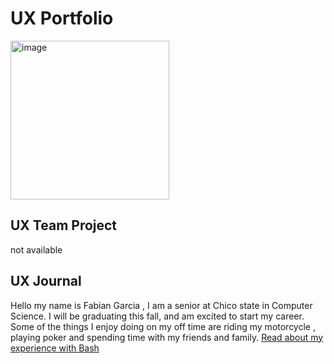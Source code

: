 # UX Portfolio
<img width="254" alt="image" src="https://user-images.githubusercontent.com/68124971/187041757-14cf4c9f-95bf-4187-a35f-302fe1fef067.png">

## UX Team Project
 not available 


## UX Journal

Hello my name is Fabian Garcia , I am a senior at Chico state in Computer Science. I will be graduating this fall, and am excited to start my career. Some of the things I enjoy doing on my off time are riding my motorcycle , playing poker and spending time with my friends and family. 
[Read about my experience with Bash](j01/)
